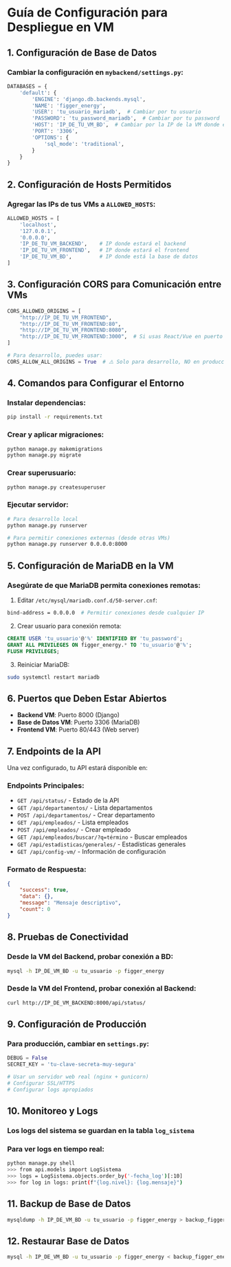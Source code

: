 # Guía de Configuración para Despliegue en VM

## 1. Configuración de Base de Datos

### Cambiar la configuración en `mybackend/settings.py`:

```python
DATABASES = {
    'default': {
        'ENGINE': 'django.db.backends.mysql',
        'NAME': 'figger_energy',
        'USER': 'tu_usuario_mariadb',  # Cambiar por tu usuario
        'PASSWORD': 'tu_password_mariadb',  # Cambiar por tu password
        'HOST': 'IP_DE_TU_VM_BD',  # Cambiar por la IP de la VM donde está la BD
        'PORT': '3306',
        'OPTIONS': {
            'sql_mode': 'traditional',
        }
    }
}
```

## 2. Configuración de Hosts Permitidos

### Agregar las IPs de tus VMs a `ALLOWED_HOSTS`:

```python
ALLOWED_HOSTS = [
    'localhost',
    '127.0.0.1',
    '0.0.0.0',
    'IP_DE_TU_VM_BACKEND',    # IP donde estará el backend
    'IP_DE_TU_VM_FRONTEND',   # IP donde estará el frontend
    'IP_DE_TU_VM_BD',         # IP donde está la base de datos
]
```

## 3. Configuración CORS para Comunicación entre VMs

```python
CORS_ALLOWED_ORIGINS = [
    "http://IP_DE_TU_VM_FRONTEND",
    "http://IP_DE_TU_VM_FRONTEND:80",
    "http://IP_DE_TU_VM_FRONTEND:8080",
    "http://IP_DE_TU_VM_FRONTEND:3000",  # Si usas React/Vue en puerto 3000
]

# Para desarrollo, puedes usar:
CORS_ALLOW_ALL_ORIGINS = True  # ⚠️ Solo para desarrollo, NO en producción
```

## 4. Comandos para Configurar el Entorno

### Instalar dependencias:
```bash
pip install -r requirements.txt
```

### Crear y aplicar migraciones:
```bash
python manage.py makemigrations
python manage.py migrate
```

### Crear superusuario:
```bash
python manage.py createsuperuser
```

### Ejecutar servidor:
```bash
# Para desarrollo local
python manage.py runserver

# Para permitir conexiones externas (desde otras VMs)
python manage.py runserver 0.0.0.0:8000
```

## 5. Configuración de MariaDB en la VM

### Asegúrate de que MariaDB permita conexiones remotas:

1. Editar `/etc/mysql/mariadb.conf.d/50-server.cnf`:
```bash
bind-address = 0.0.0.0  # Permitir conexiones desde cualquier IP
```

2. Crear usuario para conexión remota:
```sql
CREATE USER 'tu_usuario'@'%' IDENTIFIED BY 'tu_password';
GRANT ALL PRIVILEGES ON figger_energy.* TO 'tu_usuario'@'%';
FLUSH PRIVILEGES;
```

3. Reiniciar MariaDB:
```bash
sudo systemctl restart mariadb
```

## 6. Puertos que Deben Estar Abiertos

- **Backend VM**: Puerto 8000 (Django)
- **Base de Datos VM**: Puerto 3306 (MariaDB)
- **Frontend VM**: Puerto 80/443 (Web server)

## 7. Endpoints de la API

Una vez configurado, tu API estará disponible en:

### Endpoints Principales:
- `GET /api/status/` - Estado de la API
- `GET /api/departamentos/` - Lista departamentos
- `POST /api/departamentos/` - Crear departamento
- `GET /api/empleados/` - Lista empleados
- `POST /api/empleados/` - Crear empleado
- `GET /api/empleados/buscar/?q=término` - Buscar empleados
- `GET /api/estadisticas/generales/` - Estadísticas generales
- `GET /api/config-vm/` - Información de configuración

### Formato de Respuesta:
```json
{
    "success": true,
    "data": {},
    "message": "Mensaje descriptivo",
    "count": 0
}
```

## 8. Pruebas de Conectividad

### Desde la VM del Backend, probar conexión a BD:
```bash
mysql -h IP_DE_VM_BD -u tu_usuario -p figger_energy
```

### Desde la VM del Frontend, probar conexión al Backend:
```bash
curl http://IP_DE_VM_BACKEND:8000/api/status/
```

## 9. Configuración de Producción

### Para producción, cambiar en `settings.py`:
```python
DEBUG = False
SECRET_KEY = 'tu-clave-secreta-muy-segura'

# Usar un servidor web real (nginx + gunicorn)
# Configurar SSL/HTTPS
# Configurar logs apropiados
```

## 10. Monitoreo y Logs

### Los logs del sistema se guardan en la tabla `log_sistema`
### Para ver logs en tiempo real:
```bash
python manage.py shell
>>> from api.models import LogSistema
>>> logs = LogSistema.objects.order_by('-fecha_log')[:10]
>>> for log in logs: print(f"{log.nivel}: {log.mensaje}")
```

## 11. Backup de Base de Datos

```bash
mysqldump -h IP_DE_VM_BD -u tu_usuario -p figger_energy > backup_figger_energy.sql
```

## 12. Restaurar Base de Datos

```bash
mysql -h IP_DE_VM_BD -u tu_usuario -p figger_energy < backup_figger_energy.sql
```
